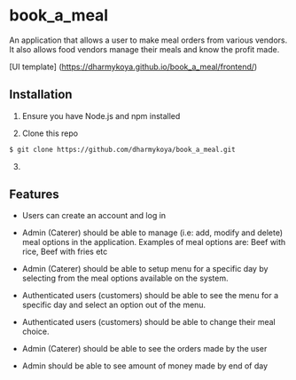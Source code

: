 # book_a_meal
An application that allows a user to make meal orders from various vendors.
It also allows food vendors manage their meals and know the profit made.

[UI template] (https://dharmykoya.github.io/book_a_meal/frontend/)


## Installation
1. Ensure you have Node.js and npm installed

2. Clone this repo
```bash
$ git clone https://github.com/dharmykoya/book_a_meal.git
```
3. 

## Features
- Users can create an account and log in

- Admin (Caterer) should be able to manage (i.e: add, modify and delete) meal options in the application. Examples of meal options are:     Beef with rice, Beef with fries etc

- Admin (Caterer) should be able to setup menu for a specific day by selecting from the meal options available on the system.

- Authenticated users (customers) should be able to see the menu for a specific day and select an option out of the menu.

- Authenticated users (customers) should be able to change their meal choice.

- Admin (Caterer) should be able to see the orders made by the user

- Admin should be able to see amount of money made by end of day
